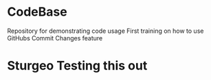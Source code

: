 # CodeBase
Repository for demonstrating code usage
First training on how to use GitHubs Commit Changes feature
# Sturgeo Testing this out
